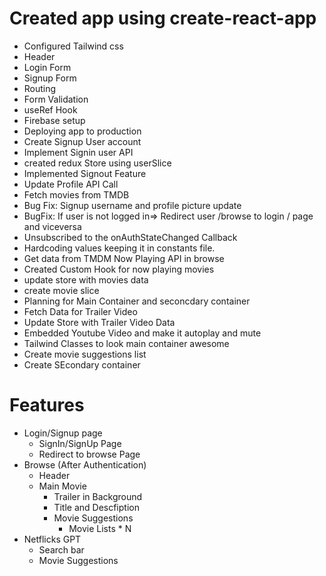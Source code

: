 # Created app using create-react-app

- Configured Tailwind css
- Header
- Login Form
- Signup Form
- Routing
- Form Validation
- useRef Hook
- Firebase setup
- Deploying app to production
- Create Signup User account
- Implement Signin user API
- created redux Store using userSlice
- Implemented Signout Feature
- Update Profile API Call
- Fetch movies from TMDB
- Bug Fix: Signup username and profile picture update
- BugFix: If user is not logged in=> Redirect user /browse to login / page and viceversa
- Unsubscribed to the onAuthStateChanged Callback
- Hardcoding values keeping it in constants file.
- Get data from TMDM Now Playing API in browse
- Created Custom Hook for now playing movies
- update store with movies data
- create movie slice
- Planning for Main Container and seconcdary container
- Fetch Data for Trailer Video
- Update Store with Trailer Video Data
- Embedded Youtube Video and make it autoplay and mute
- Tailwind Classes to look main container awesome
- Create movie suggestions list
- Create SEcondary container

# Features

- Login/Signup page
  - SignIn/SignUp Page
  - Redirect to browse Page
- Browse (After Authentication)
  - Header
  - Main Movie
    - Trailer in Background
    - Title and Descfiption
    - Movie Suggestions
      - Movie Lists \* N
- Netflicks GPT
  - Search bar
  - Movie Suggestions
